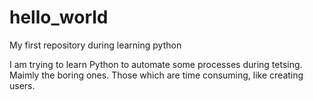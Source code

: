 # hello_world
My first repository during learning python

I am trying to learn Python to automate some processes during tetsing. Maimly the boring ones.
Those which are time consuming, like creating users.
